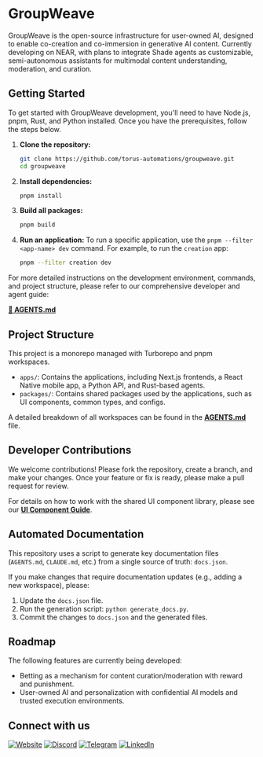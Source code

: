 # GroupWeave

GroupWeave is the open-source infrastructure for user-owned AI, designed to enable co-creation and co-immersion in generative AI content. Currently developing on NEAR, with plans to integrate Shade agents as customizable, semi-autonomous assistants for multimodal content understanding, moderation, and curation.

## Getting Started

To get started with GroupWeave development, you'll need to have Node.js, pnpm, Rust, and Python installed. Once you have the prerequisites, follow the steps below.

1.  **Clone the repository:**
    ```bash
    git clone https://github.com/torus-automations/groupweave.git
    cd groupweave
    ```

2.  **Install dependencies:**
    ```bash
    pnpm install
    ```

3.  **Build all packages:**
    ```bash
    pnpm build
    ```

4.  **Run an application:**
    To run a specific application, use the `pnpm --filter <app-name> dev` command. For example, to run the `creation` app:
    ```bash
    pnpm --filter creation dev
    ```

For more detailed instructions on the development environment, commands, and project structure, please refer to our comprehensive developer and agent guide:

**[📜 AGENTS.md](./AGENTS.md)**

## Project Structure

This project is a monorepo managed with Turborepo and pnpm workspaces.

-   `apps/`: Contains the applications, including Next.js frontends, a React Native mobile app, a Python API, and Rust-based agents.
-   `packages/`: Contains shared packages used by the applications, such as UI components, common types, and configs.

A detailed breakdown of all workspaces can be found in the **[AGENTS.md](./AGENTS.md)** file.

## Developer Contributions

We welcome contributions! Please fork the repository, create a branch, and make your changes. Once your feature or fix is ready, please make a pull request for review.

For details on how to work with the shared UI component library, please see our **[UI Component Guide](./UI_COMPONENTS.md)**.

## Automated Documentation

This repository uses a script to generate key documentation files (`AGENTS.md`, `CLAUDE.md`, etc.) from a single source of truth: `docs.json`.

If you make changes that require documentation updates (e.g., adding a new workspace), please:
1.  Update the `docs.json` file.
2.  Run the generation script: `python generate_docs.py`.
3.  Commit the changes to `docs.json` and the generated files.

## Roadmap

The following features are currently being developed:

*   Betting as a mechanism for content curation/moderation with reward and punishment.
*   User-owned AI and personalization with confidential AI models and trusted execution environments.

## Connect with us
[![Website](https://readmecodegen.vercel.app/api/social-icon?name=Link)](https://www.torus-automations.xyz/)
[![Discord](https://readmecodegen.vercel.app/api/social-icon?name=Discord)](https://discord.gg/wgN9HhUM)
[![Telegram](https://readmecodegen.vercel.app/api/social-icon?name=Telegram)](https://t.me/torusautomations)
[![LinkedIn](https://readmecodegen.vercel.app/api/social-icon?name=LinkedIn)](https://www.linkedin.com/in/company/torus-automations/)

